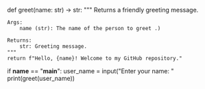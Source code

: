 def greet(name: str) -> str:
    """
    Returns a friendly greeting message.
    
    Args:
        name (str): The name of the person to greet .)
    
    Returns:
        str: Greeting message.
    """
    return f"Hello, {name}! Welcome to my GitHub repository."

if __name__ == "__main__":
    user_name = input("Enter your name: "
    print(greet(user_name))
